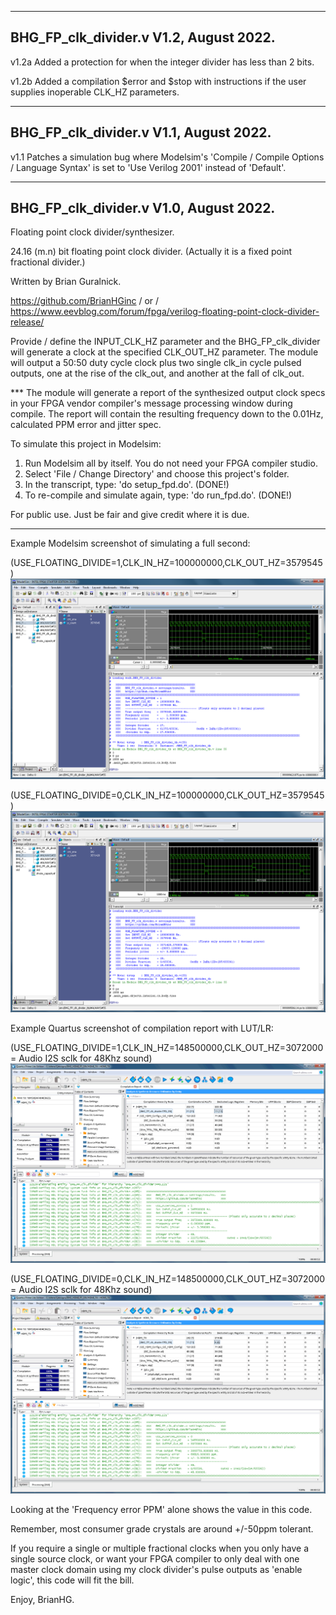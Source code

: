-------------------------------------------------------------------------------------------
 BHG_FP_clk_divider.v   V1.2, August 2022.
-------------------------------------------------------------------------------------------
  v1.2a Added a protection for when the integer divider has less than 2 bits.
  
  v1.2b Added a compilation $error and $stop with instructions if the user supplies inoperable CLK_HZ parameters.

-------------------------------------------------------------------------------------------
 BHG_FP_clk_divider.v   V1.1, August 2022.
-------------------------------------------------------------------------------------------
  v1.1 Patches a simulation bug where Modelsim's 'Compile / Compile Options / Language Syntax' is set to 'Use Verilog 2001' instead of 'Default'.

-------------------------------------------------------------------------------------------
 BHG_FP_clk_divider.v   V1.0, August 2022.
-------------------------------------------------------------------------------------------
 
  Floating point clock divider/synthesizer.
  
  24.16 (m.n) bit floating point clock divider. (Actually it is a fixed point fractional divider.)
  
  Written by Brian Guralnick.
  
  https://github.com/BrianHGinc / or / https://www.eevblog.com/forum/fpga/verilog-floating-point-clock-divider-release/
  
  Provide / define the INPUT_CLK_HZ parameter and the BHG_FP_clk_divider
  will generate a clock at the specified CLK_OUT_HZ parameter.  The module
  will output a 50:50 duty cycle clock plus two single clk_in cycle pulsed
  outputs, one at the rise of the clk_out, and another at the fall of clk_out.
  
  *** The module will generate a report of the synthesized output clock specs
  in your FPGA vendor compiler's message processing window during compile.
  The report will contain the resulting frequency down to the 0.01Hz,
  calculated PPM error and jitter spec.
  
  To simulate this project in Modelsim:
   1) Run Modelsim all by itself.  You do not need your FPGA compiler studio.
   2) Select 'File / Change Directory' and choose this project's folder.
   3) In the transcript, type:                'do setup_fpd.do'.  (DONE!)
   4) To re-compile and simulate again, type: 'do run_fpd.do'.    (DONE!)
  
  For public use.  Just be fair and give credit where it is due.

**************************************************************************************************

Example Modelsim screenshot of simulating a full second:

(USE_FLOATING_DIVIDE=1,CLK_IN_HZ=100000000,CLK_OUT_HZ=3579545)
![plot](https://github.com/BrianHGinc/Verilog-Floating-Point-Clock-Divider/blob/main/screenshots/Modelsim_FPD_fp_on.png)

(USE_FLOATING_DIVIDE=0,CLK_IN_HZ=100000000,CLK_OUT_HZ=3579545)
![plot](https://github.com/BrianHGinc/Verilog-Floating-Point-Clock-Divider/blob/main/screenshots/Modelsim_FPD_fp_off.png)


Example Quartus screenshot of compilation report with LUT/LR:

(USE_FLOATING_DIVIDE=1,CLK_IN_HZ=148500000,CLK_OUT_HZ=3072000 = Audio I2S sclk for 48Khz sound)
![plot](https://github.com/BrianHGinc/Verilog-Floating-Point-Clock-Divider/blob/main/screenshots/Quartus_FPD_fp_on.png)

(USE_FLOATING_DIVIDE=0,CLK_IN_HZ=148500000,CLK_OUT_HZ=3072000 = Audio I2S sclk for 48Khz sound)
![plot](https://github.com/BrianHGinc/Verilog-Floating-Point-Clock-Divider/blob/main/screenshots/Quartus_FPD_fp_off.png)


Looking at the 'Frequency error PPM' alone shows the value in this code.

Remember, most consumer grade crystals are around +/-50ppm tolerant.

If you require a single or multiple fractional clocks when you only have a single source clock,
or want your FPGA compiler to only deal with one master clock domain using my clock divider's
pulse outputs as 'enable logic', this code will fit the bill.

Enjoy, BrianHG.
